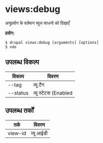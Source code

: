 # views:debug
अनुप्रयोग के वर्तमान व्यूज साधनो को दिखाएँ

**प्रयोग:**
```
$ drupal views:debug [arguments] [options]
$ vde  
```

## उपलब्ध विकल्प
विकल्प | विवरण
-------|-------------
--tag | व्यू टैग
--status | व्यू स्टेटस (Enabled|Disabled)

## उपलब्ध तर्कों
तर्क | विवरण
---------|-------------
view-id | व्यू आईडी
